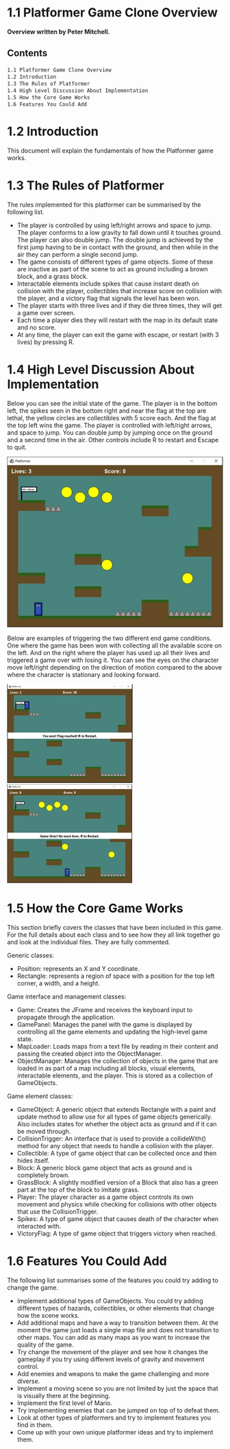 # 1.1 Platformer Game Clone Overview

**Overview written by Peter Mitchell.**

## Contents

```
1.1 Platformer Game Clone Overview
1.2 Introduction
1.3 The Rules of Platformer
1.4 High Level Discussion About Implementation
1.5 How the Core Game Works
1.6 Features You Could Add
```
# 1.2 Introduction

This document will explain the fundamentals of how the Platformer game works. 

# 1.3 The Rules of Platformer

The rules implemented for this platformer can be summarised by the following list.

- The player is controlled by using left/right arrows and space to jump. The player conforms to
    a low gravity to fall down until it touches ground. The player can also double jump. The double
    jump is achieved by the first jump having to be in contact with the ground, and then while in
    the air they can perform a single second jump.
- The game consists of different types of game objects. Some of these are inactive as part of the
    scene to act as ground including a brown block, and a grass block.
- Interactable elements include spikes that cause instant death on collision with the player,
    collectibles that increase score on collision with the player, and a victory flag that signals the
    level has been won.
- The player starts with three lives and if they die three times, they will get a game over screen.
- Each time a player dies they will restart with the map in its default state and no score.
- At any time, the player can exit the game with escape, or restart (with 3 lives) by pressing R.


# 1.4 High Level Discussion About Implementation

Below you can see the initial state of the game. The player is in the bottom left, the spikes seen in the
bottom right and near the flag at the top are lethal, the yellow circles are collectibles with 5 score
each. And the flag at the top left wins the game. The player is controlled with left/right arrows, and
space to jump. You can double jump by jumping once on the ground and a second time in the air.
Other controls include R to restart and Escape to quit.

<img src="./images/Picture1.jpg">

Below are examples of triggering the two different end game conditions. One where the game has
been won with collecting all the available score on the left. And on the right where the player has used
up all their lives and triggered a game over with losing it. You can see the eyes on the character move
left/right depending on the direction of motion compared to the above where the character is
stationary and looking forward.

<img src="./images/Picture2.jpg"> <img src="./images/Picture3.jpg">

# 1.5 How the Core Game Works

This section briefly covers the classes that have been included in this game. For the full details about
each class and to see how they all link together go and look at the individual files. They are fully
commented.

Generic classes:

- Position: represents an X and Y coordinate.
- Rectangle: represents a region of space with a position for the top left corner, a width, and a
    height.

Game interface and management classes:

- Game: Creates the JFrame and receives the keyboard input to propagate through the
    application.
- GamePanel: Manages the panel with the game is displayed by controlling all the game
    elements and updating the high-level game state.
- MapLoader: Loads maps from a text file by reading in their content and passing the created
    object into the ObjectManager.
- ObjectManager: Manages the collection of objects in the game that are loaded in as part of a
    map including all blocks, visual elements, interactable elements, and the player. This is stored
    as a collection of GameObjects.

Game element classes:

- GameObject: A generic object that extends Rectangle with a paint and update method to
    allow use for all types of game objects generically. Also includes states for whether the object
    acts as ground and if it can be moved through.
- CollisionTrigger: An interface that is used to provide a collideWith() method for any object
    that needs to handle a collision with the player.
- Collectible: A type of game object that can be collected once and then hides itself.
- Block: A generic block game object that acts as ground and is completely brown.
- GrassBlock: A slightly modified version of a Block that also has a green part at the top of the
    block to imitate grass.
- Player: The player character as a game object controls its own movement and physics while
    checking for collisions with other objects that use the CollisionTrigger.
- Spikes: A type of game object that causes death of the character when interacted with.
- VictoryFlag: A type of game object that triggers victory when reached.


# 1.6 Features You Could Add

The following list summarises some of the features you could try adding to change the game.

- Implement additional types of GameObjects. You could try adding different types of hazards,
    collectibles, or other elements that change how the scene works.
- Add additional maps and have a way to transition between them. At the moment the game
    just loads a single map file and does not transition to other maps. You can add as many maps
    as you want to increase the quality of the game.
- Try change the movement of the player and see how it changes the gameplay if you try using
    different levels of gravity and movement control.
- Add enemies and weapons to make the game challenging and more diverse.
- Implement a moving scene so you are not limited by just the space that is visually there at the
    beginning.
- Implement the first level of Mario.
- Try implementing enemies that can be jumped on top of to defeat them.
- Look at other types of platformers and try to implement features you find in them.
- Come up with your own unique platformer ideas and try to implement them.


